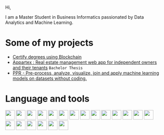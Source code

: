 Hi,

I am a Master Student in Business Informatics passionated by Data Analytics and Machine Learning. 

# Some of my projects #
- [Certify degrees using Blockchain](https://github.com/KesThav/UniCertify)  
- [Appartex : Real estate management web app for independent owners and their tenants](https://github.com/KesThav/Appartex) `Bachelor Thesis`  
- [PPR - Pre-process, analyze, visualize, join and apply machine learning models on datasets without coding.](https://github.com/KesThav/pre_process_R)

# Language and tools #
<img src="https://img.shields.io/badge/python-3670A0?style=for-the-badge&logo=python&logoColor=ffdd54" height="30"> <img src="https://img.shields.io/badge/react-%2320232a.svg?style=for-the-badge&logo=react&logoColor=%2361DAFB" height="30"> <img src="https://img.shields.io/badge/html5-%23E34F26.svg?style=for-the-badge&logo=html5&logoColor=white" height="30">
<img src="https://img.shields.io/badge/css3-%231572B6.svg?style=for-the-badge&logo=css3&logoColor=white" height="30">
<img src="https://img.shields.io/badge/bootstrap-%23563D7C.svg?style=for-the-badge&logo=bootstrap&logoColor=white" height="30">
<img src="https://img.shields.io/badge/MUI-%230081CB.svg?style=for-the-badge&logo=mui&logoColor=white" height="30">
<img src="https://img.shields.io/badge/MongoDB-%234ea94b.svg?style=for-the-badge&logo=mongodb&logoColor=white" height="30">
<img src="https://img.shields.io/badge/jupyter-%23FA0F00.svg?style=for-the-badge&logo=jupyter&logoColor=white" height="30">
<img src="https://img.shields.io/badge/node.js-6DA55F?style=for-the-badge&logo=node.js&logoColor=white" height="30">
<img src="https://img.shields.io/badge/mysql-%2300f.svg?style=for-the-badge&logo=mysql&logoColor=white" height="30">
<img src="https://img.shields.io/badge/postgres-%23316192.svg?style=for-the-badge&logo=postgresql&logoColor=white" height="30">
<img src="https://img.shields.io/badge/r-%23276DC3.svg?style=for-the-badge&logo=r&logoColor=white" height="30">
<img src="https://img.shields.io/badge/Solidity-%23363636.svg?style=for-the-badge&logo=solidity&logoColor=white" height="30">
<img src="https://img.shields.io/badge/NPM-%23000000.svg?style=for-the-badge&logo=npm&logoColor=white" height="30">
<img src="https://img.shields.io/badge/git-%23F05033.svg?style=for-the-badge&logo=git&logoColor=white" height="30">
<img src="https://img.shields.io/badge/docker-%230db7ed.svg?style=for-the-badge&logo=docker&logoColor=white" height="30">
<img src="https://img.shields.io/badge/Eclipse-FE7A16.svg?style=for-the-badge&logo=Eclipse&logoColor=white" height="30">
<img src="https://img.shields.io/badge/pycharm-143?style=for-the-badge&logo=pycharm&logoColor=black&color=black&labelColor=green" height="30">
<img src="https://img.shields.io/badge/Visual%20Studio%20Code-0078d7.svg?style=for-the-badge&logo=visual-studio-code&logoColor=white" height="30">
<img src="https://img.shields.io/badge/latex-%23008080.svg?style=for-the-badge&logo=latex&logoColor=white" height="30">

